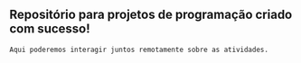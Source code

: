## Repositório para projetos de programação criado com sucesso!
`Aqui poderemos interagir juntos remotamente sobre as atividades.`
